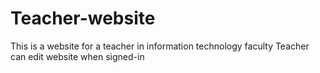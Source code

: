 # Teacher-website
This is a website for a teacher in information technology faculty
Teacher can edit website when signed-in
